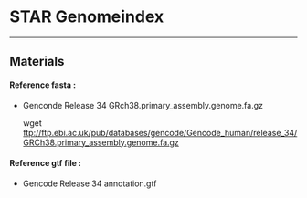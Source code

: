 # STAR Genomeindex
------------------------------
## Materials
#### Reference fasta :
* Genconde Release 34 GRch38.primary_assembly.genome.fa.gz

    wget ftp://ftp.ebi.ac.uk/pub/databases/gencode/Gencode_human/release_34/GRCh38.primary_assembly.genome.fa.gz
    
#### Reference gtf file :
* Gencode Release 34 annotation.gtf




